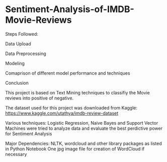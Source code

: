 # Sentiment-Analysis-of-IMDB-Movie-Reviews

Steps Followed:
  
  Data Upload
  
  Data Preprocessing
  
  Modeling
  
  Comaprison of different model performance and techniques
  
  Conclusion
  
  
  This project is based on Text Mining techniques to classifiy the Movie reviews into positive of negative.
  
  The dataset used for this project was downloaded from Kaggle: https://www.kaggle.com/utathya/imdb-review-dataset
  
  Various techniques: Logistic Regression, Naive Bayes and Support Vector Machines were tried to analyze data and evaluate the best perdictive power for Sentiment Analysis
  
  Major Dependencies: 
    NLTK, wordcloud and other library packages as listed in Python Notebook 
    One jpg image file for creation of WordCloud if necessary
  
  
  
